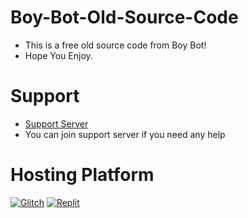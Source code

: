 # Boy-Bot-Old-Source-Code
- This is a free old source code from Boy Bot! 
- Hope You Enjoy.
# Support
- [Support Server](https://discord.gg/rr2N4UaHk2)
- You can join support server if you need any help
# Hosting Platform
[![Glitch](https://cdn.glitch.com/2703baf2-b643-4da7-ab91-7ee2a2d00b5b%2Fremix-button.svg)](https://glitch.com/edit/#!/import/git?url=https://github.com/BobRoblox2020/Boy-Bot-Old-Source-Code)
[![Replit](https://repl.it/badge/github/SudhanPlayz/Discord-MusicBot)](https://replit.com/@BobRoblox/Boy-Bot-Old-Source-Code)
